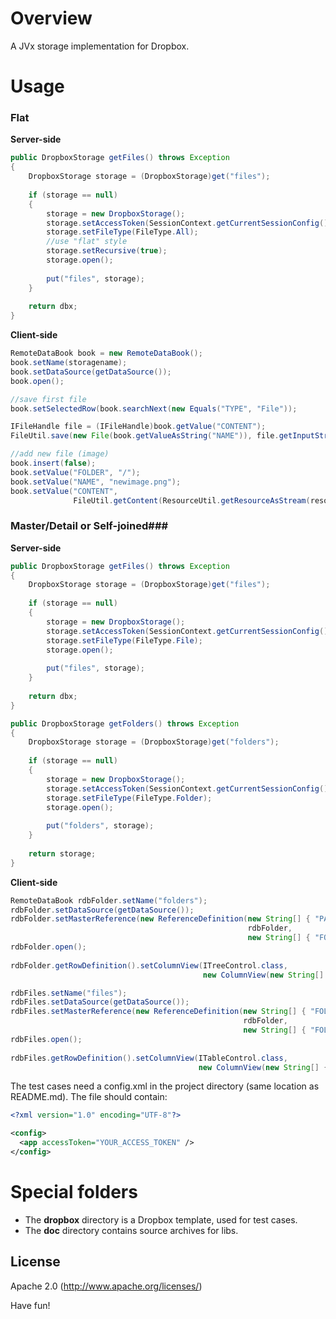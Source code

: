 Overview
========

A JVx storage implementation for Dropbox.

Usage
=====

### Flat

**Server-side**

```java
public DropboxStorage getFiles() throws Exception
{
    DropboxStorage storage = (DropboxStorage)get("files");
    
    if (storage == null)
    {
        storage = new DropboxStorage();
        storage.setAccessToken(SessionContext.getCurrentSessionConfig().getProperty("/application/token"));
        storage.setFileType(FileType.All);
        //use "flat" style
        storage.setRecursive(true);
        storage.open();
        
        put("files", storage);
    }
    
    return dbx;
}
```

**Client-side**

```java
RemoteDataBook book = new RemoteDataBook();
book.setName(storagename);
book.setDataSource(getDataSource());
book.open();

//save first file
book.setSelectedRow(book.searchNext(new Equals("TYPE", "File"));

IFileHandle file = (IFileHandle)book.getValue("CONTENT");
FileUtil.save(new File(book.getValueAsString("NAME")), file.getInputStream());

//add new file (image)
book.insert(false);
book.setValue("FOLDER", "/");
book.setValue("NAME", "newimage.png");
book.setValue("CONTENT", 
              FileUtil.getContent(ResourceUtil.getResourceAsStream(resourcepath)));
```

### Master/Detail or Self-joined###

**Server-side**

```java
public DropboxStorage getFiles() throws Exception
{
    DropboxStorage storage = (DropboxStorage)get("files");
    
    if (storage == null)
    {
        storage = new DropboxStorage();
        storage.setAccessToken(SessionContext.getCurrentSessionConfig().getProperty("/application/token"));
        storage.setFileType(FileType.File);
        storage.open();
        
        put("files", storage);
    }
    
    return dbx;
}

public DropboxStorage getFolders() throws Exception
{
    DropboxStorage storage = (DropboxStorage)get("folders");
    
    if (storage == null)
    {
        storage = new DropboxStorage();
        storage.setAccessToken(SessionContext.getCurrentSessionConfig().getProperty("/application/token"));
        storage.setFileType(FileType.Folder);
        storage.open();
        
        put("folders", storage);
    }
    
    return storage;
}
```

**Client-side**

```java
RemoteDataBook rdbFolder.setName("folders");
rdbFolder.setDataSource(getDataSource());
rdbFolder.setMasterReference(new ReferenceDefinition(new String[] { "PARENT_FOLDER" }, 
                                                     rdbFolder, 
                                                     new String[] { "FOLDER" }));
rdbFolder.open();
		
rdbFolder.getRowDefinition().setColumnView(ITreeControl.class, 
                                           new ColumnView(new String[] { "NAME" }));

rdbFiles.setName("files");
rdbFiles.setDataSource(getDataSource());
rdbFiles.setMasterReference(new ReferenceDefinition(new String[] { "FOLDER" }, 
                                                    rdbFolder, 
                                                    new String[] { "FOLDER" }));
rdbFiles.open();
		
rdbFiles.getRowDefinition().setColumnView(ITableControl.class, 
                                          new ColumnView(new String[] { "NAME" }));
```

The test cases need a config.xml in the project directory (same location as README.md).
The file should contain:

```xml
<?xml version="1.0" encoding="UTF-8"?>

<config>
  <app accessToken="YOUR_ACCESS_TOKEN" />
</config>
```

Special folders
===============

- The **dropbox** directory is a Dropbox template, used for test cases.
- The **doc** directory contains source archives for libs.


License
-------

Apache 2.0 (http://www.apache.org/licenses/)


Have fun!
